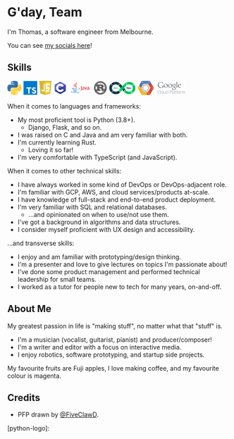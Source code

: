 # G'day, Team

I'm Thomas, a software engineer from Melbourne.

You can see [my socials here](https://linktr.ee/paced)!

## Skills

<p float="left">
  <img src="icons/python.png" height="32px" />
  <img src="icons/typescript.png" height="32px" />
  <img src="icons/javascript.png" height="32px" />
  <img src="icons/clang.png" height="32px" />
  <img src="icons/java.png" height="32px" />
  <img src="icons/rust.png" height="32px" />
  <img src="icons/devops.png" height="32px" />
  <img src="icons/gcp.png" height="32px" />
</p>

When it comes to languages and frameworks:

- My most proficient tool is Python (3.8+).
  - Django, Flask, and so on.
- I was raised on C and Java and am very familiar with both.
- I'm currently learning Rust.
  - Loving it so far!
- I'm very comfortable with TypeScript (and JavaScript).

When it comes to other technical skills:

- I have always worked in some kind of DevOps or DevOps-adjacent role.
- I'm familiar with GCP, AWS, and cloud services/products at-scale.
- I have knowledge of full-stack and end-to-end product deployment.
- I'm very familiar with SQL and relational databases.
  - ...and opinionated on when to use/not use them.
- I've got a background in algorithms and data structures.
- I consider myself proficient with UX design and accessibility.

...and transverse skills:

- I enjoy and am familiar with prototyping/design thinking.
- I'm a presenter and love to give lectures on topics I'm passionate about!
- I've done some product management and performed technical leadership for small teams.
- I worked as a tutor for people new to tech for many years, on-and-off.

## About Me

My greatest passion in life is "making stuff", no matter what that "stuff" is.

- I'm a musician (vocalist, guitarist, pianist) and producer/composer!
- I'm a writer and editor with a focus on interactive media.
- I enjoy robotics, software prototyping, and startup side projects.

My favourite fruits are Fuji apples, I love making coffee, and my favourite colour is magenta.

## Credits

- PFP drawn by [@FiveClawD](https://twitter.com/FiveClawD).

[python-logo]: 
